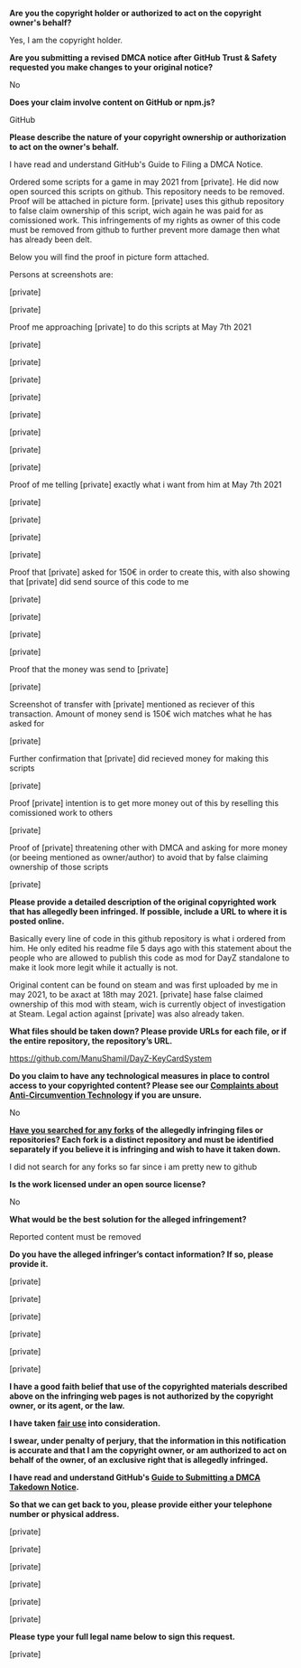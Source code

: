 **Are you the copyright holder or authorized to act on the copyright owner's behalf?**

Yes, I am the copyright holder.

**Are you submitting a revised DMCA notice after GitHub Trust & Safety requested you make changes to your original notice?**

No

**Does your claim involve content on GitHub or npm.js?**

GitHub

**Please describe the nature of your copyright ownership or authorization to act on the owner's behalf.**

I have read and understand GitHub's Guide to Filing a DMCA Notice.

Ordered some scripts for a game in may 2021 from [private]. He did now open sourced this scripts on github. This repository needs to be removed. Proof will be attached in picture form. [private] uses this github repository to false claim ownership of this script, wich again he was paid for as comissioned work. This infringements of my rights as owner of this code must be removed from github to further prevent more damage then what has already been delt.

Below you will find the proof in picture form attached.

Persons at screenshots are:

[private]

[private]

Proof me approaching [private] to do this scripts at May 7th 2021

[private]

[private]

[private]

[private]

[private]

[private]

[private]

[private]

Proof of me telling [private] exactly what i want from him at May 7th 2021

[private]

[private]

[private]

[private]

Proof that [private] asked for 150€ in order to create this, with also showing that [private] did send source of this code to me

[private]

[private]

[private]

[private]

Proof that the money was send to [private]

[private]

Screenshot of transfer with [private] mentioned as reciever of this transaction. Amount of money send is 150€ wich matches what he has asked for

[private]

Further confirmation that [private] did recieved money for making this scripts

[private]

Proof [private] intention is to get more money out of this by reselling this comissioned work to others

[private]

Proof of [private] threatening other with DMCA and asking for more money (or beeing mentioned as owner/author) to avoid that by false claiming ownership of those scripts

[private]

**Please provide a detailed description of the original copyrighted work that has allegedly been infringed. If possible, include a URL to where it is posted online.**

Basically every line of code in this github repository is what i ordered from him. He only edited his readme file 5 days ago with this statement about the people who are allowed to publish this code as mod for DayZ standalone to make it look more legit while it actually is not.

Original content can be found on steam and was first uploaded by me in may 2021, to be axact at 18th may 2021. [private] hase false claimed ownership of this mod with steam, wich is currently object of investigation at Steam. Legal action against [private] was also already taken.

**What files should be taken down? Please provide URLs for each file, or if the entire repository, the repository’s URL.**

https://github.com/ManuShamil/DayZ-KeyCardSystem

**Do you claim to have any technological measures in place to control access to your copyrighted content? Please see our <a href="https://docs.github.com/articles/guide-to-submitting-a-dmca-takedown-notice#complaints-about-anti-circumvention-technology">Complaints about Anti-Circumvention Technology</a> if you are unsure.**

No

**<a href="https://docs.github.com/articles/dmca-takedown-policy#b-what-about-forks-or-whats-a-fork">Have you searched for any forks</a> of the allegedly infringing files or repositories? Each fork is a distinct repository and must be identified separately if you believe it is infringing and wish to have it taken down.**

I did not search for any forks so far since i am pretty new to github

**Is the work licensed under an open source license?**

No

**What would be the best solution for the alleged infringement?**

Reported content must be removed

**Do you have the alleged infringer’s contact information? If so, please provide it.**

[private]

[private]

[private]

[private]

[private]

[private]

**I have a good faith belief that use of the copyrighted materials described above on the infringing web pages is not authorized by the copyright owner, or its agent, or the law.**

**I have taken <a href="https://www.lumendatabase.org/topics/22">fair use</a> into consideration.**

**I swear, under penalty of perjury, that the information in this notification is accurate and that I am the copyright owner, or am authorized to act on behalf of the owner, of an exclusive right that is allegedly infringed.**

**I have read and understand GitHub's <a href="https://docs.github.com/articles/guide-to-submitting-a-dmca-takedown-notice/">Guide to Submitting a DMCA Takedown Notice</a>.**

**So that we can get back to you, please provide either your telephone number or physical address.**

[private]

[private]

[private]

[private]

[private]

[private]

**Please type your full legal name below to sign this request.**

[private]
